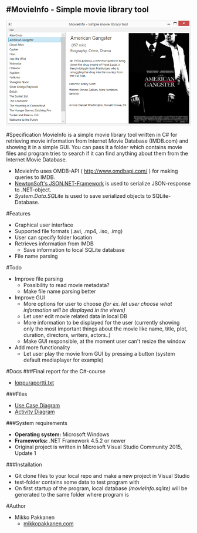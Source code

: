 #MovieInfo - Simple movie library tool
------------------------
![MovieInfo Main View](doc/movieInfo.jpg)


#Specification
MovieInfo is a simple movie library tool written in C# for retrieving movie information from
Internet Movie Database (IMDB.com) and showing it in a simple GUI. You can pass it a folder which contains movie files and program tries to search if it can find anything about them from the Internet Movie Database.

* MovieInfo uses OMDB-API ( http://www.omdbapi.com/ ) for making queries to IMDB.
* [NewtonSoft's JSON.NET-Framework](http://www.newtonsoft.com/json) is used to serialize JSON-response to .NET-object.
* *System.Data.SQLite* is used to save serialized objects to SQLite-Database.

#Features
* Graphical user interface
* Supported file formats (.avi, .mp4, .iso, .img)
* User can specify folder location
* Retrieves information from IMDB
  * Save information to local SQLite database
* File name parsing

#Todo
* Improve file parsing
  * Possibility to read movie metadata?
  * Make file name parsing better
* Improve GUI
  * More options for user to choose *(for ex. let user choose what information will be displayed in the views)*
  * Let user edit movie related data in local DB
  * More information to be displayed for the user (currently showing only the most important things about the movie like name, title, plot, duration, directors, writers, actors..)
  * Make GUI responsible, at the moment user can't resize the window
* Add more functionality
  * Let user play the movie from GUI by pressing a button (system default mediaplayer for example)

#Docs
###Final report for the C#-course
* [loppuraportti.txt](doc/loppuraportti.txt)

###Files
* [Use Case Diagram](doc/useCaseDiagram.JPG)
* [Activity Diagram](doc/activityDiagram.jpg)

###System requirements
* **Operating system:** Microsoft Windows
* **Frameworks:** .NET Framework 4.5.2 or newer
* Original project is written in Microsoft Visual Studio Community 2015, Update 1

###Installation
* Git clone files to your local repo and make a new project in Visual Studio
* test-folder contains some data to test program with
* On first startup of the program, local database *(movieInfo.sqlite)* will be generated to the same folder where program is

#Author
* Mikko Pakkanen
  * [mikkopakkanen.com](http://mikkopakkanen.com)
